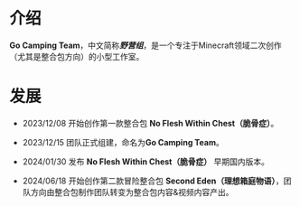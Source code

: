 # 介绍

**Go Camping Team**，中文简称***野营组***，是一个专注于Minecraft领域二次创作（尤其是整合包方向）的小型工作室。

# 发展

* 2023/12/08 开始创作第一款整合包 **No Flesh Within Chest（脆骨症）**。

* 2023/12/15 团队正式组建，命名为**Go Camping Team**。

* 2024/01/30 发布 **No Flesh Within Chest（脆骨症）** 早期国内版本。

* 2024/06/18 开始创作第二款冒险整合包 **Second Eden（理想箱庭物语）**，团队方向由整合包制作团队转变为整合包内容&视频内容产出。
